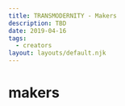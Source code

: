 ```yaml
---
title: TRANSMODERNITY - Makers
description: TBD
date: 2019-04-16
tags:
  - creators
layout: layouts/default.njk
---
```


# makers
